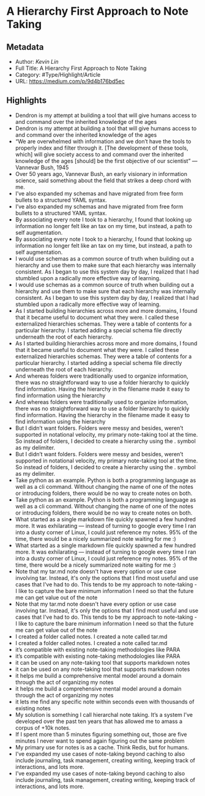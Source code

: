 # A Hierarchy First Approach to Note Taking

## Metadata

* Author: *Kevin Lin*
* Full Title: A Hierarchy First Approach to Note Taking
* Category: #Type/Highlight/Article
* URL: https://medium.com/p/9d4b176bd5ec

## Highlights

* Dendron is my attempt at building a tool that will give humans access to and command over the inherited knowledge of the ages
* Dendron is my attempt at building a tool that will give humans access to and command over the inherited knowledge of the ages
* “We are overwhelmed with information and we don’t have the tools to properly index and filter through it. \[The development of these tools, which\] will give society access to and command over the inherited knowledge of the ages \[should\] be the first objective of our scientist” — Vannevar Bush, 1945
* Over 50 years ago, Vannevar Bush, an early visionary in information science, said something about the field that strikes a deep chord with me.
* I’ve also expanded my schemas and have migrated from free form bullets to a structured YAML syntax.
* I’ve also expanded my schemas and have migrated from free form bullets to a structured YAML syntax.
* By associating every note I took to a hierarchy, I found that looking up information no longer felt like an tax on my time, but instead, a path to self augmentation.
* By associating every note I took to a hierarchy, I found that looking up information no longer felt like an tax on my time, but instead, a path to self augmentation.
* I would use schemas as a common source of truth when building out a hierarchy and use them to make sure that each hierarchy was internally consistent. As I began to use this system day by day, I realized that I had stumbled upon a radically more effective way of learning.
* I would use schemas as a common source of truth when building out a hierarchy and use them to make sure that each hierarchy was internally consistent. As I began to use this system day by day, I realized that I had stumbled upon a radically more effective way of learning.
* As I started building hierarchies across more and more domains, I found that it became useful to document what they were. I called these externalized hierarchies schemas. They were a table of contents for a particular hierarchy. I started adding a special schema file directly underneath the root of each hierarchy.
* As I started building hierarchies across more and more domains, I found that it became useful to document what they were. I called these externalized hierarchies schemas. They were a table of contents for a particular hierarchy. I started adding a special schema file directly underneath the root of each hierarchy.
* And whereas folders were traditionally used to organize information, there was no straightforward way to use a folder hierarchy to quickly find information. Having the hierarchy in the filename made it easy to find information using the hierarchy
* And whereas folders were traditionally used to organize information, there was no straightforward way to use a folder hierarchy to quickly find information. Having the hierarchy in the filename made it easy to find information using the hierarchy
* But I didn’t want folders. Folders were messy and besides, weren’t supported in notational velocity, my primary note-taking tool at the time. So instead of folders, I decided to create a hierarchy using the . symbol as my delimiter.
* But I didn’t want folders. Folders were messy and besides, weren’t supported in notational velocity, my primary note-taking tool at the time. So instead of folders, I decided to create a hierarchy using the . symbol as my delimiter.
* Take python as an example. Python is both a programming language as well as a cli command. Without changing the name of one of the notes or introducing folders, there would be no way to create notes on both.
* Take python as an example. Python is both a programming language as well as a cli command. Without changing the name of one of the notes or introducing folders, there would be no way to create notes on both.
* What started as a single markdown file quickly spawned a few hundred more. It was exhilarating — instead of turning to google every time I ran into a dusty corner of Linux, I could just reference my notes. 95% of the time, there would be a nicely summarized note waiting for me :)
* What started as a single markdown file quickly spawned a few hundred more. It was exhilarating — instead of turning to google every time I ran into a dusty corner of Linux, I could just reference my notes. 95% of the time, there would be a nicely summarized note waiting for me :)
* Note that my tar.md note doesn't have every option or use case involving tar. Instead, it's only the options that I find most useful and use cases that I've had to do. This tends to be my approach to note-taking - I like to capture the bare minimum information I need so that the future me can get value out of the note
* Note that my tar.md note doesn't have every option or use case involving tar. Instead, it's only the options that I find most useful and use cases that I've had to do. This tends to be my approach to note-taking - I like to capture the bare minimum information I need so that the future me can get value out of the note
* I created a folder called notes. I created a note called tar.md
* I created a folder called notes. I created a note called tar.md
* it’s compatible with existing note-taking methodologies like PARA
* it’s compatible with existing note-taking methodologies like PARA
* it can be used on any note-taking tool that supports markdown notes
* it can be used on any note-taking tool that supports markdown notes
* it helps me build a comprehensive mental model around a domain through the act of organizing my notes
* it helps me build a comprehensive mental model around a domain through the act of organizing my notes
* it lets me find any specific note within seconds even with thousands of existing notes
* My solution is something I call hierarchal note taking. It’s a system I’ve developed over the past ten years that has allowed me to amass a corpus of +10k notes.
* If I spent more than 5 minutes figuring something out, those are five minutes I never want to spend again figuring out the same problem
* My primary use for notes is as a cache. Think Redis, but for humans.
* I’ve expanded my use cases of note-taking beyond caching to also include journaling, task management, creating writing, keeping track of interactions, and lots more.
* I’ve expanded my use cases of note-taking beyond caching to also include journaling, task management, creating writing, keeping track of interactions, and lots more.
